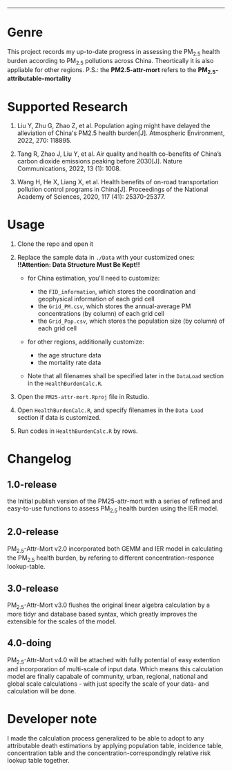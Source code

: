 ****

# Genre
This project records my up-to-date progress in assessing the PM<sub>2.5</sub> health burden according to PM<sub>2.5</sub> pollutions across China. Theortically it is also appliable for other regions. P.S.: the **PM2.5-attr-mort** refers to the **PM<sub>2.5</sub>-attributable-mortality**

# Supported Research
1. Liu Y, Zhu G, Zhao Z, et al. Population aging might have delayed the alleviation of China's PM2.5 health burden[J]. Atmospheric Environment, 2022, 270: 118895.

2. Tang R, Zhao J, Liu Y, et al. Air quality and health co-benefits of China’s carbon dioxide emissions peaking before 2030[J]. Nature Communications, 2022, 13 (1): 1008.

3. Wang H, He X, Liang X, et al. Health benefits of on-road transportation pollution control programs in China[J]. Proceedings of the National Academy of Sciences, 2020, 117 (41): 25370-25377.


# Usage

1. Clone the repo and open it

2. Replace the sample data in `./Data` with your customized ones: **!!Attention: Data Structure Must Be Kept!!**

    - for China estimation, you'll need to customize:
        - the `FID_information`, which stores the coordination and geophysical information of each grid cell
        - the `Grid_PM.csv`, which stores the annual-average PM concentrations (by column) of each grid cell
        - the `Grid_Pop.csv`, which stores the population size (by column) of each grid cell

    - for other regions, additionally customize:
        - the age structure data    
        - the mortality rate data
    - Note that all filenames shall be specified later in the `DataLoad` section in the `HealthBurdenCalc.R`.

3. Open the `PM25-attr-mort.Rproj` file in Rstudio.

4. Open `HealthBurdenCalc.R`, and specify filenames in the `Data Load` section if data is customized.

5. Run codes in `HealthBurdenCalc.R` by rows.


# Changelog

## 1.0-release 

the Initial publish version of the PM25-attr-mort with a series of refined and easy-to-use functions to assess PM<sub>2.5</sub> health burden using the IER model.

## 2.0-release

PM<sub>2.5</sub>-Attr-Mort v2.0 incorporated both GEMM and IER model in calculating the PM<sub>2.5</sub> health burden, by refering to different concentration-responce lookup-table.

## 3.0-release

PM<sub>2.5</sub>-Attr-Mort v3.0 flushes the original linear algebra calculation by a more tidyr and database based syntax, which greatly improves the extensible for the scales of the model. 

## 4.0-doing

PM<sub>2.5</sub>-Attr-Mort v4.0 will be attached with fullly potential of easy extention and incorporation of multi-scale of input data. Which means this calculation model are finally capabale of community, urban, regional, national and global scale calculations - with just specify the scale of your data- and calculation will be done.
# Developer note
I made the calculation process generalized to be able to adopt to any attributable death estimations by applying population table, incidence table, concentration table and the concentration-correspondingly relative risk lookup table together.
